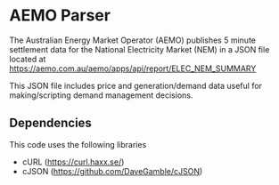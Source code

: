 # AEMO Parser
The Australian Energy Market Operator (AEMO) publishes 5 minute settlement data for the National Electricity Market (NEM) in a JSON file located at
https://aemo.com.au/aemo/apps/api/report/ELEC_NEM_SUMMARY

This JSON file includes price and generation/demand data useful for making/scripting demand management decisions. 

## Dependencies
This code uses the following libraries
* cURL (https://curl.haxx.se/)
* cJSON (https://github.com/DaveGamble/cJSON)

